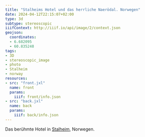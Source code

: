 ```yaml
---
title: "Stalheims Hotel und das herrliche Naerödal. Norwegen"
date: 2024-04-12T22:15:07+02:00
type: 3d
subtype: stereoscopic
iiifContext: http://iiif.io/api/image/2/context.json
geojson:
  coordinates:
  - 6.682095
  - 60.835248
tags:
- 3D
- stereoscopic_image
- photo
- Stalheim
- norway
resources:
- src: "front.jxl"
  name: front
  params:
    iiif: front/info.json
- src: "back.jxl"
  name: back
  params:
    iiif: back/info.json
---
```


Das berühmte Hotel in [Stalheim](https://de.wikipedia.org/wiki/Stalheim), Norwegen.
